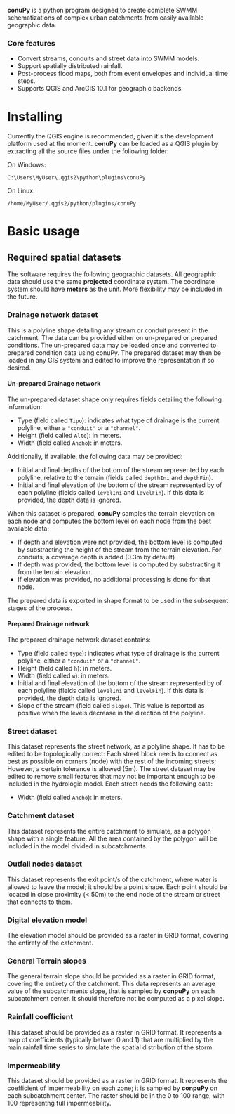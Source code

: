 **conuPy** is a python program designed to create complete SWMM schematizations of complex urban catchments from easily available geographic data.

### Core features
- Convert streams, conduits and street data into SWMM models.
- Support spatially distributed rainfall.
- Post-process flood maps, both from event envelopes and individual time steps.
- Supports QGIS and ArcGIS 10.1 for geographic backends

# Installing
Currently the QGIS engine is recommended, given it's the development platform used at the moment. **conuPy** can be loaded as a QGIS plugin by extracting all the source files under the following folder:

On Windows:

```
C:\Users\MyUser\.qgis2\python\plugins\conuPy
```

On Linux:

```
/home/MyUser/.qgis2/python/plugins/conuPy
```

# Basic usage

## Required spatial datasets
The software requires the following geographic datasets. All geographic data should use the same **projected** coordinate system. The coordinate system should have **meters** as the unit. More flexibility may be included in the future.

### Drainage network dataset
This is a polyline shape detailing any stream or conduit present in the catchment. The data can be provided either on un-prepared or prepared conditions. The un-prepared data may be loaded once and converted to prepared condition data using conuPy. The prepared dataset may then be loaded in any GIS system and edited to improve the representation if so desired.

#### Un-prepared Drainage network
The un-prepared dataset shape only requires fields detailing the following information:
- Type (field called `Tipo`): indicates what type of drainage is the current polyline, either a `"conduit"` or a `"channel"`.
- Height (field called `Alto`): in meters.
- Width (field called `Ancho`): in meters.

Additionally, if available, the following data may be provided:
- Initial and final depths of the bottom of the stream represented by each polyline, relative to the terrain (fields called `depthIni` and `depthFin`).
- Initial and final elevation of the bottom of the stream represented by of each polyline (fields called `levelIni` and `levelFin`). If this data is provided, the depth data is ignored.

When this dataset is prepared, **conuPy** samples the terrain elevation on each node and computes the bottom level on each node from the best available data:
- If depth and elevation were not provided, the bottom level is computed by substracting the height of the stream from the terrain elevation. For conduits, a coverage depth is added (0.3m by default)
- If depth was provided, the bottom level is computed by substracting it from the terrain elevation.
- If elevation was provided, no additional processing is done for that node.

The prepared data is exported in shape format to be used in the subsequent stages of the process.

#### Prepared Drainage network
The prepared drainage network dataset contains:
- Type (field called `type`): indicates what type of drainage is the current polyline, either a `"conduit"` or a `"channel"`.
- Height (field called `h`): in meters.
- Width (field called `w`): in meters.
- Initial and final elevation of the bottom of the stream represented by of each polyline (fields called `levelIni` and `levelFin`). If this data is provided, the depth data is ignored.
- Slope of the stream (field called `slope`). This value is reported as positive when the levels decrease in the direction of the polyline.

### Street dataset
This dataset represents the street network, as a polyline shape. It has to be edited to be topologically correct: Each street block needs to connect as best as possible on corners (node) with the rest of the incoming streets; However, a certain tolerance is allowed (5m). The street dataset may be edited to remove small features that may not be important enough to be included in the hydrologic model. Each street needs the following data:
- Width (field called `Ancho`): in meters.

### Catchment dataset
This dataset represents the entire catchment to simulate, as a polygon shape with a single feature. All the area contained by the polygon will be included in the model divided in subcatchments.

### Outfall nodes dataset
This dataset represents the exit point/s of the catchment, where water is allowed to leave the model; it should be a point shape. Each point should be located in close proximity (< 50m) to the end node of the stream or street that connects to them.

### Digital elevation model
The elevation model should be provided as a raster in GRID format, covering the entirety of the catchment.

### General Terrain slopes
The general terrain slope should be provided as a raster in GRID format, covering the entirety of the catchment. This data represents an average value of the subcatchments slope, that is sampled by **conpuPy** on each subcatchment center. It should therefore not be computed as a pixel slope.

### Rainfall coefficient
This dataset should be provided as a raster in GRID format. It represents a map of coefficients (typically betwen 0 and 1) that are multiplied by the main rainfall time series to simulate the spatial distribution of the storm.

### Impermeability
This dataset should be provided as a raster in GRID format. It represents the coefficient of impermeability on each zone; it is sampled by **conpuPy** on each subcatchment center. The raster should be in the 0 to 100 range, with 100 representng full impermeability.